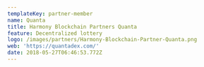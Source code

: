 ```yaml
---
templateKey: partner-member
name: Quanta
title: Harmony Blockchain Partners Quanta
feature: Decentralized lottery
logo: /images/partners/Harmony-Blockchain-Partner-Quanta.png
web: 'https://quantadex.com/'
date: 2018-05-27T06:46:53.772Z
---
```


